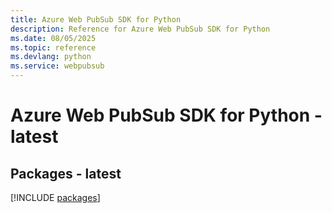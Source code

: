 ```yaml
---
title: Azure Web PubSub SDK for Python
description: Reference for Azure Web PubSub SDK for Python
ms.date: 08/05/2025
ms.topic: reference
ms.devlang: python
ms.service: webpubsub
---
```

# Azure Web PubSub SDK for Python - latest
## Packages - latest
[!INCLUDE [packages](web-pubsub-index.md)]